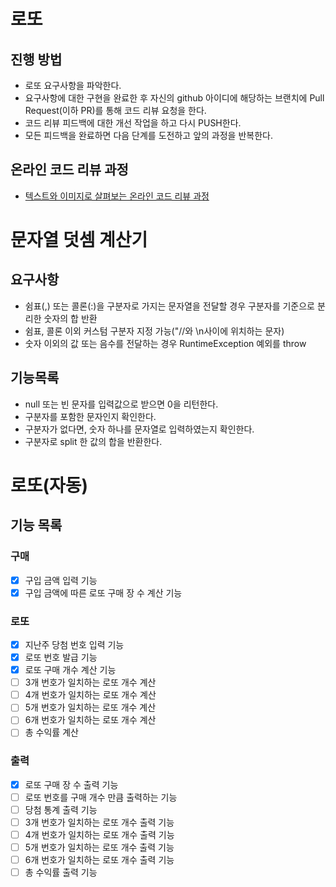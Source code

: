# 로또
## 진행 방법
* 로또 요구사항을 파악한다.
* 요구사항에 대한 구현을 완료한 후 자신의 github 아이디에 해당하는 브랜치에 Pull Request(이하 PR)를 통해 코드 리뷰 요청을 한다.
* 코드 리뷰 피드백에 대한 개선 작업을 하고 다시 PUSH한다.
* 모든 피드백을 완료하면 다음 단계를 도전하고 앞의 과정을 반복한다.

## 온라인 코드 리뷰 과정
* [텍스트와 이미지로 살펴보는 온라인 코드 리뷰 과정](https://github.com/next-step/nextstep-docs/tree/master/codereview)

# 문자열 덧셈 계산기
## 요구사항
* 쉼표(,) 또는 콜론(:)을 구분자로 가지는 문자열을 전달할 경우 구분자를 기준으로 분리한 숫자의 합 반환
* 쉼표, 콜론 이외 커스텀 구분자 지정 가능("//와 \n사이에 위치하는 문자)
* 숫자 이외의 값 또는 음수를 전달하는 경우 RuntimeException 예외를 throw

## 기능목록
* null 또는 빈 문자를 입력값으로 받으면 0을 리턴한다.
* 구분자를 포함한 문자인지 확인한다.
* 구분자가 없다면, 숫자 하나를 문자열로 입력하였는지 확인한다.
* 구분자로 split 한 값의 합을 반환한다.

# 로또(자동)
## 기능 목록
### 구매
* [x] 구입 금액 입력 기능
* [x] 구입 금액에 따른 로또 구매 장 수 계산 기능

### 로또
* [x] 지난주 당첨 번호 입력 기능
* [x] 로또 번호 발급 기능
* [x] 로또 구매 개수 계산 기능
* [ ] 3개 번호가 일치하는 로또 개수 계산
* [ ] 4개 번호가 일치하는 로또 개수 계산
* [ ] 5개 번호가 일치하는 로또 개수 계산
* [ ] 6개 번호가 일치하는 로또 개수 계산
* [ ] 총 수익률 계산

### 출력
* [x] 로또 구매 장 수 출력 기능
* [ ] 로또 번호를 구매 개수 만큼 출력하는 기능
* [ ] 당첨 통계 출력 기능
* [ ] 3개 번호가 일치하는 로또 개수 출력 기능
* [ ] 4개 번호가 일치하는 로또 개수 출력 기능
* [ ] 5개 번호가 일치하는 로또 개수 출력 기능
* [ ] 6개 번호가 일치하는 로또 개수 출력 기능
* [ ] 총 수익률 출력 기능